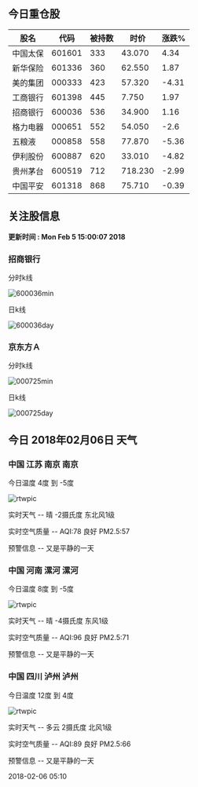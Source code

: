 
## 今日重仓股 

|股名|代码|被持数|时价|涨跌%|
|---|---|---|---|---|
|中国太保|601601|333|43.070|4.34|
|新华保险|601336|360|62.550|1.87|
|美的集团|000333|423|57.320|-4.31|
|工商银行|601398|445|7.750|1.97|
|招商银行|600036|536|34.900|1.16|
|格力电器|000651|552|54.050|-2.6|
|五粮液|000858|558|77.870|-5.36|
|伊利股份|600887|620|33.010|-4.82|
|贵州茅台|600519|712|718.230|-2.99|
|中国平安|601318|868|75.710|-0.39|

## 关注股信息
**更新时间 : Mon Feb  5 15:00:07 2018**
### 招商银行 
分时k线

![600036min](http://image.sinajs.cn/newchart/min/n/sh600036.gif)

日k线

![600036day](http://image.sinajs.cn/newchart/daily/n/sh600036.gif)

### 京东方Ａ 
分时k线

![000725min](http://image.sinajs.cn/newchart/min/n/sz000725.gif)

日k线

![000725day](http://image.sinajs.cn/newchart/daily/n/sz000725.gif)
## 今日 2018年02月06日 天气
### 中国 江苏 南京 南京

今日温度 4度 到 -5度

![rtwpic](http://app1.showapi.com/weather/icon/night/00.png)

实时天气 -- 晴 -2摄氏度 东北风1级

实时空气质量 -- AQI:78 良好 PM2.5:57

预警信息 -- 又是平静的一天
    
### 中国 河南 漯河 漯河

今日温度 8度 到 -5度

![rtwpic](http://app1.showapi.com/weather/icon/night/00.png)

实时天气 -- 晴 -4摄氏度 东风1级

实时空气质量 -- AQI:96 良好 PM2.5:71

预警信息 -- 又是平静的一天
    
### 中国 四川 泸州 泸州

今日温度 12度 到 4度

![rtwpic](http://app1.showapi.com/weather/icon/night/01.png)

实时天气 -- 多云 2摄氏度 北风1级

实时空气质量 -- AQI:89 良好 PM2.5:66

预警信息 -- 又是平静的一天
    
2018-02-06 05:10